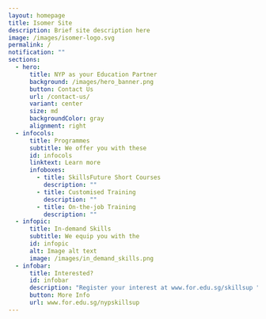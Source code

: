 ```yaml
---
layout: homepage
title: Isomer Site
description: Brief site description here
image: /images/isomer-logo.svg
permalink: /
notification: ""
sections:
  - hero:
      title: NYP as your Education Partner
      background: /images/hero_banner.png
      button: Contact Us
      url: /contact-us/
      variant: center
      size: md
      backgroundColor: gray
      alignment: right
  - infocols:
      title: Programmes
      subtitle: We offer you with these
      id: infocols
      linktext: Learn more
      infoboxes:
        - title: SkillsFuture Short Courses
          description: ""
        - title: Customised Training
          description: ""
        - title: On-the-job Training
          description: ""
  - infopic:
      title: In-demand Skills
      subtitle: We equip you with the
      id: infopic
      alt: Image alt text
      image: /images/in_demand_skills.png
  - infobar:
      title: Interested?
      id: infobar
      description: "Register your interest at www.for.edu.sg/skillsup "
      button: More Info
      url: www.for.edu.sg/nypskillsup
---
```

